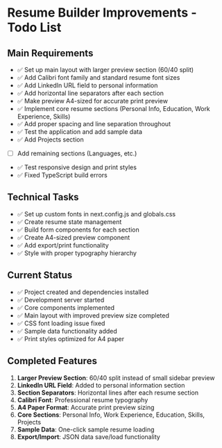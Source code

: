 # Resume Builder Improvements - Todo List

## Main Requirements
- ✅ Set up main layout with larger preview section (60/40 split)
- ✅ Add Calibri font family and standard resume font sizes
- ✅ Add LinkedIn URL field to personal information
- ✅ Add horizontal line separators after each section
- ✅ Make preview A4-sized for accurate print preview
- ✅ Implement core resume sections (Personal Info, Education, Work Experience, Skills)
- ✅ Add proper spacing and line separation throughout
- ✅ Test the application and add sample data
- ✅ Add Projects section
- [ ] Add remaining sections (Languages, etc.)
- ✅ Test responsive design and print styles
- ✅ Fixed TypeScript build errors

## Technical Tasks
- ✅ Set up custom fonts in next.config.js and globals.css
- ✅ Create resume state management
- ✅ Build form components for each section
- ✅ Create A4-sized preview component
- ✅ Add export/print functionality
- ✅ Style with proper typography hierarchy

## Current Status
- ✅ Project created and dependencies installed
- ✅ Development server started
- ✅ Core components implemented
- ✅ Main layout with improved preview size completed
- ✅ CSS font loading issue fixed
- ✅ Sample data functionality added
- ✅ Print styles optimized for A4 paper

## Completed Features
1. **Larger Preview Section**: 60/40 split instead of small sidebar preview
2. **LinkedIn URL Field**: Added to personal information section
3. **Section Separators**: Horizontal lines after each resume section
4. **Calibri Font**: Professional resume typography
5. **A4 Paper Format**: Accurate print preview sizing
6. **Core Sections**: Personal Info, Work Experience, Education, Skills, Projects
7. **Sample Data**: One-click sample resume loading
8. **Export/Import**: JSON data save/load functionality
